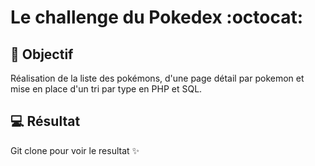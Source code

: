 # Le challenge du Pokedex :octocat:

## :dart: Objectif

Réalisation de la liste des pokémons, d'une page détail par pokemon et mise en place d'un tri par type en PHP et SQL.

## :computer: Résultat

Git clone pour voir le resultat :sparkles:
